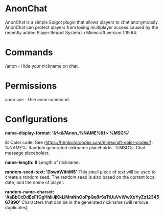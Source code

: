 # AnonChat
AnonChat is a simple Spigot plugin that allows players to chat anonymously. AnonChat can protect players from losing multiplayer access caused by the recently added Player Report System in Minecraft version 1.19.84.

# Commands
/anon - Hide your nickname on chat.

# Permissions
anon.use - Use anon command.

# Configurations
**name-display-format: '&f<&7Anon_%NAME%&f> %MSG%'**

&: Color code. See (https://htmlcolorcodes.com/minecraft-color-codes/).
%NAME%: Random generated nickname placeholder.
%MSG%: Chat message placeholder.

**name-length: 8**
Length of nickname.

**random-seed-text: 'DownWithM$'**
This small piece of text will be used to create a random seed. The random seed is also based on the current local date, and the name of player.

**random-name-charset: 'AaBbCcDdEeFfGgHhIiJjKkLlMmNnOoPpQqRrSsTtUuVvWwXxYyZz1234567890'**
Characters that can be in the generated nickname (will remove duplicates).
